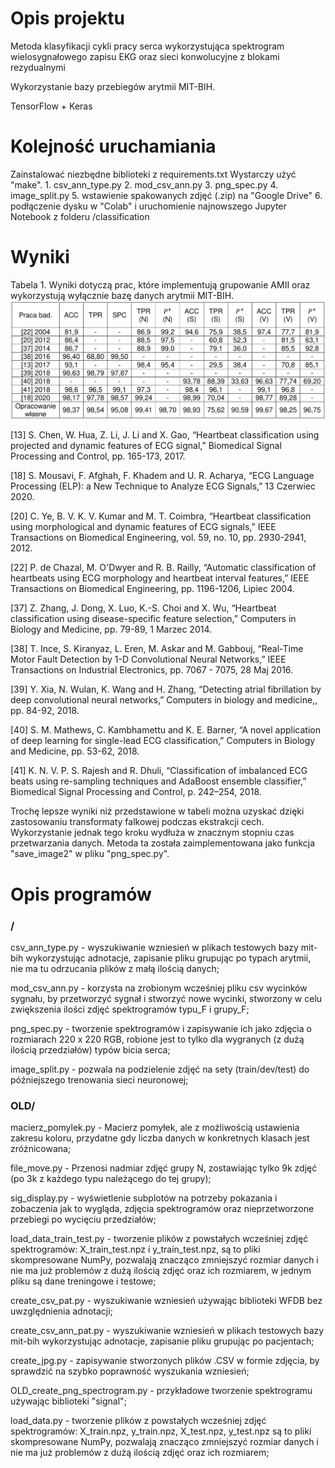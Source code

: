# Opis projektu
Metoda klasyfikacji cykli pracy serca wykorzystująca spektrogram wielosygnałowego zapisu EKG oraz sieci konwolucyjne z blokami rezydualnymi

Wykorzystanie bazy przebiegów arytmii MIT-BIH.

TensorFlow + Keras

# Kolejność uruchamiania
Zainstalować niezbędne biblioteki z requirements.txt
Wystarczy użyć "make".
    1. csv_ann_type.py
    2. mod_csv_ann.py
    3. png_spec.py 
    4. image_split.py
5. wstawienie spakowanych zdjęć (.zip) na "Google Drive"
6. podłączenie dysku w "Colab" i uruchomienie najnowszego Jupyter Notebook z folderu /classification

# Wyniki
Tabela 1. Wyniki dotyczą prac, które implementują grupowanie AMII oraz wykorzystują wyłącznie bazę danych arytmii MIT-BIH.
![Alt text](results/wyniki.png?raw=true "wyniki.png")

[13] S. Chen, W. Hua, Z. Li, J. Li and X. Gao, “Heartbeat classification using projected and dynamic features of ECG signal,” Biomedical Signal Processing and Control, pp. 165-173, 2017.

[18] S. Mousavi, F. Afghah, F. Khadem and U. R. Acharya, “ECG Language Processing (ELP): a New Technique to Analyze ECG Signals,” 13 Czerwiec 2020.

[20] C. Ye, B. V. K. V. Kumar and M. T. Coimbra, “Heartbeat classification using morphological and dynamic features of ECG signals,” IEEE Transactions on Biomedical Engineering, vol. 59, no. 10, pp. 2930-2941, 2012.

[22] P. de Chazal, M. O'Dwyer and R. B. Railly, “Automatic classification of heartbeats using ECG morphology and heartbeat interval features,” IEEE Transactions on Biomedical Engineering, pp. 1196-1206, Lipiec 2004.

[37] Z. Zhang, J. Dong, X. Luo, K.-S. Choi and X. Wu, “Heartbeat classification using disease-specific feature selection,” Computers in Biology and Medicine, pp. 79-89, 1 Marzec 2014.

[38] T. Ince, S. Kiranyaz, L. Eren, M. Askar and M. Gabbouj, “Real-Time Motor Fault Detection by 1-D Convolutional Neural Networks,” IEEE Transactions on Industrial Electronics, pp. 7067 - 7075, 28 Maj 2016.

[39] Y. Xia, N. Wulan, K. Wang and H. Zhang, “Detecting atrial fibrillation by deep convolutional neural networks,” Computers in biology and medicine,, pp. 84-92, 2018.

[40] S. M. Mathews, C. Kambhamettu and K. E. Barner, “A novel application of deep learning for single-lead ECG classification,” Computers in Biology and Medicine, pp. 53-62, 2018.

[41] K. N. V. P. S. Rajesh and R. Dhuli, “Classification of imbalanced ECG beats using re-sampling techniques and AdaBoost ensemble classifier,” Biomedical Signal Processing and Control, p. 242–254, 2018.

Trochę lepsze wyniki niż przedstawione w tabeli można uzyskać dzięki zastosowaniu transformaty falkowej podczas ekstrakcji cech. Wykorzystanie jednak tego kroku wydłuża w znacznym stopniu czas przetwarzania danych. Metoda ta została zaimplementowana jako funkcja "save_image2" w pliku "png_spec.py".

# Opis programów

### /

csv_ann_type.py - wyszukiwanie wzniesień w plikach testowych bazy mit-bih wykorzystując adnotacje, 
zapisanie pliku grupując po typach arytmii, nie ma tu odrzucania plików z małą ilością danych;

mod_csv_ann.py - korzysta na zrobionym wcześniej pliku csv wycinków sygnału, by przetworzyć sygnał
i stworzyć nowe wycinki, stworzony w celu zwiększenia ilości zdjęć spektrogramów typu_F i grupy_F;

png_spec.py - tworzenie spektrogramów i zapisywanie ich jako zdjęcia o rozmiarach 220 x 220 RGB, 
robione jest to tylko dla wygranych (z dużą ilością przedziałów) typów bicia serca;

image_split.py - pozwala na podzielenie zdjęć na sety (train/dev/test) do późniejszego trenowania sieci 
neuronowej;

### OLD/

macierz_pomylek.py - Macierz pomyłek, ale z możliwością ustawienia zakresu koloru, przydatne gdy 
liczba danych w konkretnych klasach jest zróżnicowana;

file_move.py - Przenosi nadmiar zdjęć grupy N, zostawiając tylko 9k zdjęć (po 3k z każdego typu 
należącego do tej grupy);

sig_display.py - wyświetlenie subplotów na potrzeby pokazania i zobaczenia jak to wygląda, 
zdjęcia spektrogramów oraz nieprzetworzone przebiegi po wycięciu przedziałów;

load_data_train_test.py - tworzenie plików z powstałych wcześniej zdjęć spektrogramów: X_train_test.npz 
i y_train_test.npz, są to pliki skompresowane NumPy, pozwalają znacząco zmniejszyć rozmiar danych 
i nie ma już problemów z dużą ilością zdjęć oraz ich rozmiarem, w jednym pliku są dane treningowe i testowe;

create_csv_pat.py - wyszukiwanie wzniesień używając biblioteki WFDB bez uwzględnienia adnotacji;

create_csv_ann_pat.py - wyszukiwanie wzniesień w plikach testowych bazy mit-bih wykorzystując adnotacje, 
zapisanie pliku grupując po pacjentach;

create_jpg.py - zapisywanie stworzonych plików .CSV w formie zdjęcia, by sprawdzić na szybko poprawność wyszukania wzniesień;

OLD_create_png_spectrogram.py - przykładowe tworzenie spektrogramu używając biblioteki "signal";

load_data.py - tworzenie plików z powstałych wcześniej zdjęć spektrogramów: X_train.npz, y_train.npz, 
X_test.npz, y_test.npz są to pliki skompresowane NumPy, pozwalają znacząco zmniejszyć rozmiar danych 
i nie ma już problemów z dużą ilością zdjęć oraz ich rozmiarem;